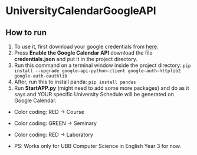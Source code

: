 # UniversityCalendarGoogleAPI

## How to run


1. To use it, first download your google credentials from [here](https://developers.google.com/calendar/quickstart/python).
2. Press **Enable the Google Calendar API** download the file **credentials.json** and put it in the project directory.
3. Run this command on a terminal window inside the project directory: `pip install --upgrade google-api-python-client google-auth-httplib2 google-auth-oauthlib`
4. After, run this to install panda: `pip install pandas`
5. Run **StartAPP.py** (might need to add some more packages) and do as it says and YOUR specific University Schedule will be generated on Google Calendar.

* Color coding: RED -> Course
* Color coding: GREEN -> Seminary
* Color coding: RED -> Laboratory

* PS: Works only for UBB Computer Science in English Year 3 for now.